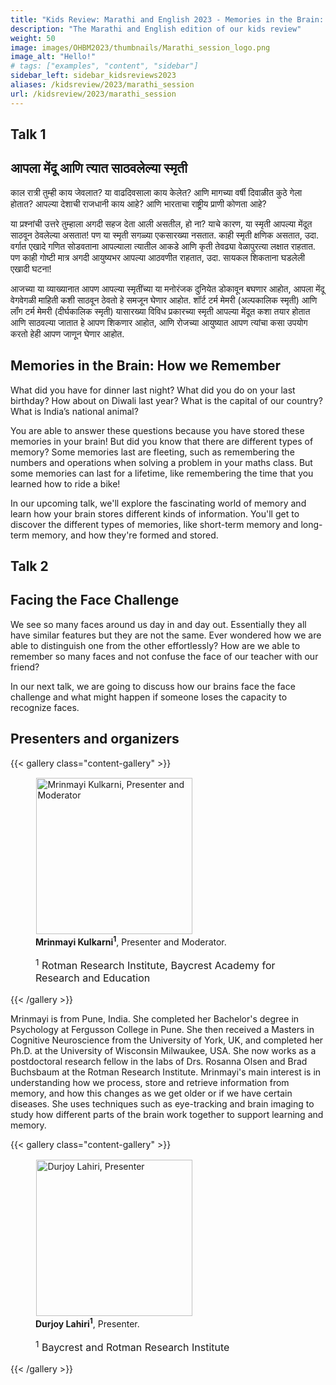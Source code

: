 ```yaml
---
title: "Kids Review: Marathi and English 2023 - Memories in the Brain: How we Remember / आपला मेंदू आणि त्यात साठवलेल्या स्मृती & Facing the Face Challenge"
description: "The Marathi and English edition of our kids review"
weight: 50
image: images/OHBM2023/thumbnails/Marathi_session_logo.png
image_alt: "Hello!"
# tags: ["examples", "content", "sidebar"]
sidebar_left: sidebar_kidsreviews2023
aliases: /kidsreview/2023/marathi_session
url: /kidsreview/2023/marathi_session
---
```


## Talk 1
## आपला मेंदू आणि त्यात साठवलेल्या स्मृती

काल रात्री तुम्ही काय जेवलात? या वाढदिवसाला काय केलेत? आणि मागच्या वर्षी दिवाळीत कुठे गेला होतात? आपल्या देशाची राजधानी काय आहे? आणि भारताचा राष्ट्रीय प्राणी कोणता आहे?

या प्रश्नांची उत्तरे तुम्हाला अगदी सहज देता आली असतील, हो ना? याचे कारण, या स्मृती आपल्या मेंदूत साठवून ठेवलेल्या असतात! पण या स्मृती सगळ्या एकसारख्या नसतात. काही स्मृती क्षणिक असतात, उदा. वर्गात एखादे गणित सोडवताना आपल्याला त्यातील आकडे आणि कृती तेवढ्या वेळापुरत्या लक्षात राहतात. पण काही गोष्टी मात्र अगदी आयुष्यभर आपल्या आठवणीत राहतात, उदा. सायकल शिकताना घडलेली एखादी घटना!

आजच्या या व्याख्यानात आपण आपल्या स्मृतींच्या या मनोरंजक दुनियेत डोकावून बघणार आहोत, आपला मेंदू वेगवेगळी माहिती कशी साठवून ठेवतो हे समजून घेणार आहोत. शॉर्ट टर्म मेमरी (अल्पकालिक स्मृती) आणि लॉंग टर्म मेमरी (दीर्घकालिक स्मृती) यासारख्या विविध प्रकारच्या स्मृती आपल्या मेंदूत कशा तयार होतात आणि साठवल्या जातात हे आपण शिकणार आहोत, आणि रोजच्या आयुष्यात आपण त्यांचा कसा उपयोग करतो हेही आपण जाणून घेणार आहोत.

## Memories in the Brain: How we Remember 
What did you have for dinner last night? What did you do on your last birthday? How about on Diwali last year? What is the capital of our country? What is India’s national animal?

You are able to answer these questions because you have stored these memories in your brain! But did you know that there are different types of memory? Some memories last are fleeting, such as remembering the numbers and operations when solving a problem in your maths class. But some memories can last for a lifetime, like remembering the time that you learned how to ride a bike!

In our upcoming talk, we'll explore the fascinating world of memory and learn how your brain stores different kinds of information. You'll get to discover the different types of memories, like short-term memory and long-term memory, and how they're formed and stored.
<!--   
**[Registration is closed](https://docs.google.com/forms/d/e/1FAIpQLSeK3f8_zIYpk8f9F8V7qq9MmONzrcIDTCcpajYYxg1GiqkYDQ/viewform?usp=sf_link)** -->

## Talk 2
## Facing the Face Challenge

We see so many faces around us day in and day out. Essentially they all have similar features but they are not the same. Ever wondered how we are able to distinguish one from the other effortlessly? How are we able to remember so many faces and not confuse the face of our teacher with our friend?

In our next talk, we are going to discuss how our brains face the face challenge and what might happen if someone loses the capacity to recognize faces.

## Presenters and organizers

{{< gallery class="content-gallery" >}}
    <figure>
        <!-- <figure> -->
            <img style="margin: 0.1em 0.1em 0.1em 0.1em" src="/images/OHBM2023/kidsreview_2023/marathi_english/Mrinmayi_Picture.jpeg" alt="Mrinmayi Kulkarni, Presenter and Moderator" width="250">
        <figcaption>
            <b>Mrinmayi Kulkarni<sup>1</sup></b>, Presenter and Moderator.
            <span style="font-size: 16px">
                <p><sup>1</sup> Rotman Research Institute, Baycrest Academy for Research and Education</p>
            </span>
        </figcaption>
    </figure>
{{< /gallery >}}

Mrinmayi is from Pune, India. She completed her Bachelor's degree in Psychology at Fergusson College in Pune. She then received a Masters in Cognitive Neuroscience from the University of York, UK, and completed her Ph.D. at the University of Wisconsin Milwaukee, USA. She now works as a postdoctoral research fellow in the labs of Drs. Rosanna Olsen and Brad Buchsbaum at the Rotman Research Institute.
Mrinmayi's main interest is in understanding how we process, store and retrieve information from memory, and how this changes as we get older or if we have certain diseases. She uses techniques such as eye-tracking and brain imaging to study how different parts of the brain work together to support learning and memory.

{{< gallery class="content-gallery" >}}
    <figure>
        <!-- <figure> -->
            <img style="margin: 0.1em 0.1em 0.1em 0.1em" src="/images/OHBM2023/kidsreview_2023/marathi_english/Photo_DL.jpg" alt="Durjoy Lahiri, Presenter" width="250">
        <figcaption>
            <b>Durjoy Lahiri<sup>1</sup></b>, Presenter.
            <span style="font-size: 16px">
                <p><sup>1</sup> Baycrest and Rotman Research Institute</p>
            </span>
        </figcaption>
    </figure>
{{< /gallery >}}


<!-- ### Official Trailer

* This session are in preparation and the corresponding webpages are under construction.

<!-- #### Spanish subtitles
{{< youtube id="WanxfnNWJwg" >}}
   -->

<!-- ## The presentation -->

<!-- {{< gallery class="content-gallery" >}} 
    <figure> 
            <img style="margin: 0.1em 0.1em 0.1em 0.1em" src="/images/OHBM2023/kidsreview_2023/spanish/Spanish3.png" alt="Photo from the presentation" width="500">
            <img style="margin: 0.1em 0.1em 0.1em 0.1em" src="/images/OHBM2023/kidsreview_2023/spanish/Spanish4.png" alt="Photo from the presentation" width="500">
        <figcaption>
            <b>Pictures from the presentation.
        </figcaption>
    </figure>
{{< /gallery >}} -->
